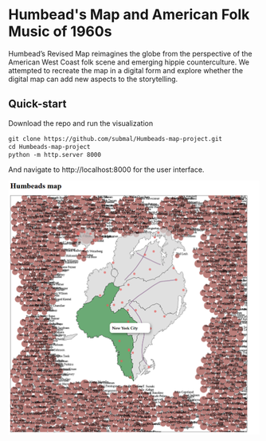 # Humbead's Map and American Folk Music of 1960s

Humbead’s Revised Map reimagines the globe from the perspective of the American West Coast folk scene and emerging hippie counterculture. We attempted to recreate the map in a digital form and explore whether the digital map can add new aspects to the storytelling.

## Quick-start

Download the repo and run the visualization

```
git clone https://github.com/submal/Humbeads-map-project.git
cd Humbeads-map-project
python -m http.server 8000
```

And navigate to http://localhost:8000 for the user interface. 

<p align="center">
  <img src="demo.png" title="Demo">
</p>